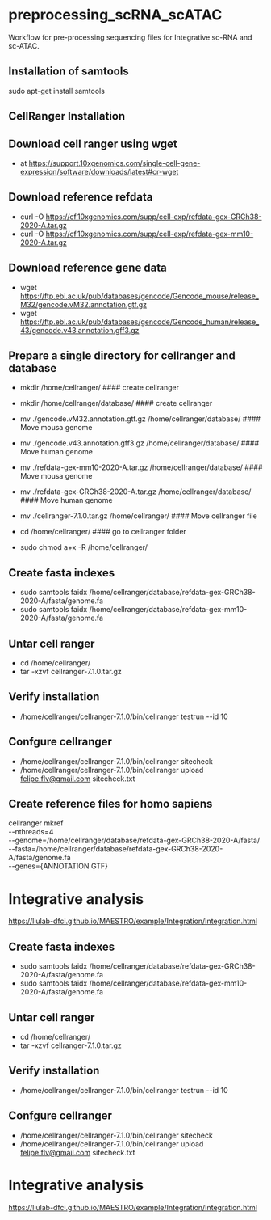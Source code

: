 # preprocessing_scRNA_scATAC
Workflow for pre-processing sequencing files for Integrative sc-RNA and sc-ATAC.

## Installation of samtools
sudo apt-get install samtools

## CellRanger Installation
## Download cell ranger using wget
  - at https://support.10xgenomics.com/single-cell-gene-expression/software/downloads/latest#cr-wget

## Download reference refdata
  - curl -O https://cf.10xgenomics.com/supp/cell-exp/refdata-gex-GRCh38-2020-A.tar.gz
  - curl -O https://cf.10xgenomics.com/supp/cell-exp/refdata-gex-mm10-2020-A.tar.gz

## Download reference gene data
  - wget https://ftp.ebi.ac.uk/pub/databases/gencode/Gencode_mouse/release_M32/gencode.vM32.annotation.gtf.gz
  - wget https://ftp.ebi.ac.uk/pub/databases/gencode/Gencode_human/release_43/gencode.v43.annotation.gff3.gz
    
## Prepare a single directory for cellranger and database
  - mkdir /home/cellranger/                                           #### create cellranger
  - mkdir /home/cellranger/database/                                  #### create cellranger

  - mv ./gencode.vM32.annotation.gtf.gz /home/cellranger/database/    #### Move mousa genome
  - mv ./gencode.v43.annotation.gff3.gz /home/cellranger/database/    #### Move human genome
  
  - mv ./refdata-gex-mm10-2020-A.tar.gz /home/cellranger/database/    #### Move mousa genome
  - mv ./refdata-gex-GRCh38-2020-A.tar.gz /home/cellranger/database/  #### Move human genome
  - mv ./cellranger-7.1.0.tar.gz /home/cellranger/                    #### Move cellranger file
    
  - cd /home/cellranger/                                              #### go to cellranger folder
  - sudo chmod a+x -R /home/cellranger/

## Create fasta indexes
  - sudo samtools faidx /home/cellranger/database/refdata-gex-GRCh38-2020-A/fasta/genome.fa
  - sudo samtools faidx /home/cellranger/database/refdata-gex-mm10-2020-A/fasta/genome.fa

## Untar cell ranger
  - cd /home/cellranger/
  - tar -xzvf cellranger-7.1.0.tar.gz

## Verify installation
  - /home/cellranger/cellranger-7.1.0/bin/cellranger testrun --id 10

## Confgure cellranger
  - /home/cellranger/cellranger-7.1.0/bin/cellranger sitecheck
  - /home/cellranger/cellranger-7.1.0/bin/cellranger upload felipe.flv@gmail.com sitecheck.txt

## Create reference files for homo sapiens
cellranger mkref \
  --nthreads=4 \
  --genome=/home/cellranger/database/refdata-gex-GRCh38-2020-A/fasta/ \
  --fasta=/home/cellranger/database/refdata-gex-GRCh38-2020-A/fasta/genome.fa \
  --genes={ANNOTATION GTF}

# Integrative analysis
https://liulab-dfci.github.io/MAESTRO/example/Integration/Integration.html

## Create fasta indexes
  - sudo samtools faidx /home/cellranger/database/refdata-gex-GRCh38-2020-A/fasta/genome.fa
  - sudo samtools faidx /home/cellranger/database/refdata-gex-mm10-2020-A/fasta/genome.fa

## Untar cell ranger
  - cd /home/cellranger/
  - tar -xzvf cellranger-7.1.0.tar.gz

## Verify installation
  - /home/cellranger/cellranger-7.1.0/bin/cellranger testrun --id 10

## Confgure cellranger
  - /home/cellranger/cellranger-7.1.0/bin/cellranger sitecheck
  - /home/cellranger/cellranger-7.1.0/bin/cellranger upload felipe.flv@gmail.com sitecheck.txt


# Integrative analysis

https://liulab-dfci.github.io/MAESTRO/example/Integration/Integration.html
